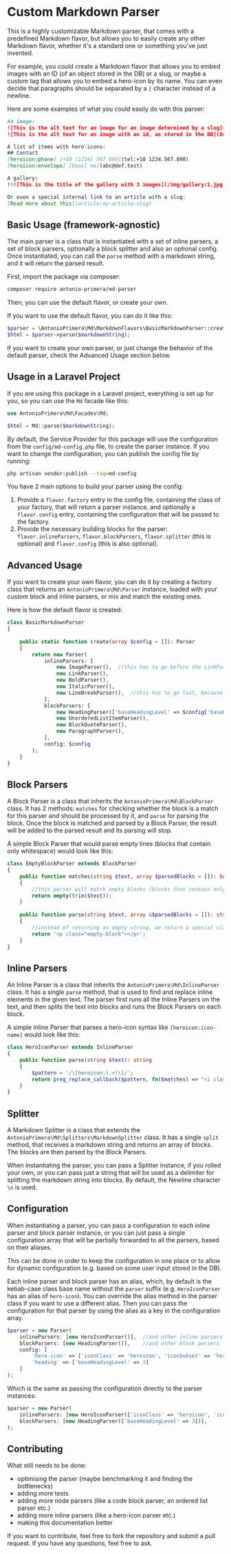 # Custom Markdown Parser

This is a highly customizable Markdown parser, that comes with a predefined Markdown flavor, but allows you to easily create any
other Markdown flavor, whether it's a standard one or something you've just invented.

For example, you could create a Markdown flavor that allows you to embed images with an ID (of an object stored in the DB) or a slug,
or maybe a custom tag that allows you to embed a hero-icon by its name. You can even decide that paragraphs should be separated
by a `|` character instead of a newline.

Here are some examples of what you could easily do with this parser:

```markdown
An image:
![This is the alt text for an image for an image determined by a slug](welcome-image)
![This is the alt text for an image with an id, as stored in the DB](840)

A list of items with hero-icons:
## Contact
[heroicon:phone] [+10 (1234) 567 890](tel:+10 1234.567.890)
[heroicon:envelope] [Email me](abc@def.test)

A gallery:
!!![This is the title of the gallery with 3 images](/img/gallery/1.jpg | /img/gallery/2.jpg | /img/gallery/3.jpg)

Or even a special internal link to an article with a slug:
[Read more about this](article:my-article-slug)
```

## Basic Usage (framework-agnostic)

The main parser is a class that is instantiated with a set of inline parsers, a set of block parsers, optionally
a block splitter and also an optional config. Once instantiated, you can call the `parse` method with a
markdown string, and it will return the parsed result.

First, import the package via composer:

```bash
composer require antonio-primera/md-parser
```

Then, you can use the default flavor, or create your own.

If you want to use the default flavor, you can do it like this:

```php
$parser = \AntonioPrimera\Md\MarkdownFlavors\BasicMarkdownParser::create();
$html = $parser->parse($markdownString);
```

If you want to create your own parser, or just change the behavior of the default parser, check the Advanced Usage section below.

## Usage in a Laravel Project

If you are using this package in a Laravel project, everything is set up for you, so you can use the `Md` facade like this:

```php
use AntonioPrimera\Md\Facades\Md;

$html = Md::parse($markdownString);
```

By default, the Service Provider for this package will use the configuration from the `config/md-config.php` file, to create
the parser instance. If you want to change the configuration, you can publish the config file by running:

```bash
php artisan vendor:publish --tag=md-config
```

You have 2 main options to build your parser using the config:

1. Provide a `flavor.factory` entry in the config file, containing the class of your factory, that will return a parser instance, and optionally a `flavor.config` entry, containing the configuration that will be passed to the factory.
2. Provide the necessary building blocks for the parser: `flavor.inlineParsers`, `flavor.blockParsers`, `flavor.splitter` (this is optional) and `flavor.config` (this is also optional).

## Advanced Usage

If you want to create your own flavor, you can do it by creating a factory class that returns an `AntonioPrimera\Md\Parser`
instance, loaded with your custom block and inline parsers, or mix and match the existing ones.

Here is how the default flavor is created:

```php
class BasicMarkdownParser
{
	
	public static function create(array $config = []): Parser
	{
		return new Parser(
			inlineParsers: [
				new ImageParser(),	//this has to go before the LinkParser, because it uses a similar syntax
				new LinkParser(),
				new BoldParser(),
				new ItalicParser(),
				new LineBreakParser(),	//this has to go last, because other parsers may use "|" in their syntax
			],
			blockParsers: [
				new HeadingParser(['baseHeadingLevel' => $config['baseHeadingLevel'] ?? 2]),
				new UnorderedListItemParser(),
				new BlockQuoteParser(),
				new ParagraphParser(),
			],
			config: $config
		);
	}
}
```

## Block Parsers

A Block Parser is a class that inherits the `AntonioPrimera\Md\BlockParser` class. It has 2 methods: `matches` for checking
whether the block is a match for this parser and should be processed by it, and `parse` for parsing the block. Once the block
is matched and parsed by a Block Parser, the result will be added to the parsed result and its parsing will stop.

A simple Block Parser that would parse empty lines (blocks that contain only whitespace) would look like this:

```php
class EmptyBlockParser extends BlockParser
{
	public function matches(string $text, array $parsedBlocks = []): bool
	{
	    //this parser will match empty blocks (blocks that contain only whitespace)
		return empty(trim($text));
	}
	
	public function parse(string $text, array &$parsedBlocks = []): string|MarkdownBlock|null
	{
	    //instead of returning an empty string, we return a special class that will be styled with CSS
		return '<p class="empty-block"></p>';
	}
}
```

## Inline Parsers

An Inline Parser is a class that inherits the `AntonioPrimera\Md\InlineParser` class. It has a single `parse` method,
that is used to find and replace inline elements in the given text. The parser first runs all the Inline Parsers on the
text, and then splits the text into blocks and runs the Block Parsers on each block.

A simple Inline Parser that parses a hero-icon syntax like `[heroicon:icon-name]` would look like this:

```php
class HeroIconParser extends InlineParser
{
	public function parse(string $text): string
    {
        $pattern = '/\[heroicon:(.+)\]/';
        return preg_replace_callback($pattern, fn($matches) => "<i class='heroicon heroicon-$matches[1]'></i>", $text);
    }
}
```

## Splitter

A Markdown Splitter is a class that extends the `AntonioPrimera\Md\Splitters\MarkdownSplitter` class. It has a single
`split` method, that receives a markdown string and returns an array of blocks. The blocks are then parsed by the Block Parsers.

When instantiating the parser, you can pass a Splitter instance, if you rolled your own, or you can pass just a string
that will be used as a delimiter for splitting the markdown string into blocks. By default, the Newline character `\n` is used.

## Configuration

When instantiating a parser, you can pass a configuration to each inline parser and block parser instance, or you can just
pass a single configuration array that will be partially forwarded to all the parsers, based on their aliases.

This can be done in order to keep the configuration in one place or to allow for dynamic configuration (e.g. based on some user
input stored in the DB).

Each inline parser and block parser has an alias, which, by default is the kebab-case class base name without the `parser`
suffix (e.g. `HeroIconParser` has an alias of `hero-icon`). You can override the alias method in the parser class if you want
to use a different alias. Then you can pass the configuration for that parser by using the alias as a key in the configuration array.

```php
$parser = new Parser(
    inlineParsers: [new HeroIconParser()],  //and other inline parsers
    blockParsers: [new HeadingParser()],    //and other block parsers
    config: [
        'hero-icon' => ['iconClass' => 'heroicon', 'iconSubset' => 'heroicon-solid'],
        'heading' => ['baseHeadingLevel' => 3]
    ]
);
```

Which is the same as passing the configuration directly to the parser instances:

```php
$parser = new Parser(
    inlineParsers: [new HeroIconParser(['iconClass' => 'heroicon', 'iconSubset' => 'heroicon-solid'])],
    blockParsers: [new HeadingParser(['baseHeadingLevel' => 3])],
);
```

## Contributing

What still needs to be done:
- optimising the parser (maybe benchmarking it and finding the bottlenecks)
- adding more tests
- adding more node parsers (like a code block parser, an ordered list parser etc.)
- adding more inline parsers (like a hero-icon parser etc.)
- making this documentation better

If you want to contribute, feel free to fork the repository and submit a pull request. If you have any questions, feel free to ask.